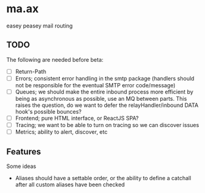 # ma.ax
easey peasey mail routing


## TODO
The following are needed before beta:

- [ ] Return-Path
- [ ] Errors; consistent error handling in the smtp package (handlers should not be
  responsible for the eventual SMTP error code/message)
- [ ] Queues; we should make the entire inbound process more efficient by being as
  asynchronous as possible, use an MQ between parts. This raises the question,
  do we want to defer the relayHandler/inbound DATA hook's possible bounces?
- [ ] Frontend; pure HTML interface, or ReactJS SPA?
- [ ] Tracing; we want to be able to turn on tracing so we can discover issues
- [ ] Metrics; ability to alert, discover, etc

## Features
Some ideas

- Aliases should have a settable order, or the ability to define a catchall after 
  all custom aliases have been checked
